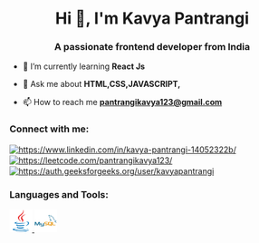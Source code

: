 <h1 align="center">Hi 👋, I'm Kavya Pantrangi</h1>
<h3 align="center">A passionate frontend developer from India</h3>

- 🌱 I’m currently learning **React Js**

- 💬 Ask me about **HTML,CSS,JAVASCRIPT,**

- 📫 How to reach me **pantrangikavya123@gmail.com**

<h3 align="left">Connect with me:</h3>
<p align="left">
<a href="https://linkedin.com/in/https://www.linkedin.com/in/kavya-pantrangi-14052322b/" target="blank"><img align="center" src="https://raw.githubusercontent.com/rahuldkjain/github-profile-readme-generator/master/src/images/icons/Social/linked-in-alt.svg" alt="https://www.linkedin.com/in/kavya-pantrangi-14052322b/" height="30" width="40" /></a>
<a href="https://www.leetcode.com/https://leetcode.com/pantrangikavya123/" target="blank"><img align="center" src="https://raw.githubusercontent.com/rahuldkjain/github-profile-readme-generator/master/src/images/icons/Social/leet-code.svg" alt="https://leetcode.com/pantrangikavya123/" height="30" width="40" /></a>
<a href="https://auth.geeksforgeeks.org/user/https://auth.geeksforgeeks.org/user/kavyapantrangi" target="blank"><img align="center" src="https://raw.githubusercontent.com/rahuldkjain/github-profile-readme-generator/master/src/images/icons/Social/geeks-for-geeks.svg" alt="https://auth.geeksforgeeks.org/user/kavyapantrangi" height="30" width="40" /></a>
</p>

<h3 align="left">Languages and Tools:</h3>
<p align="left"> <a href="https://www.java.com" target="_blank" rel="noreferrer"> <img src="https://raw.githubusercontent.com/devicons/devicon/master/icons/java/java-original.svg" alt="java" width="40" height="40"/> </a> <a href="https://www.mysql.com/" target="_blank" rel="noreferrer"> <img src="https://raw.githubusercontent.com/devicons/devicon/master/icons/mysql/mysql-original-wordmark.svg" alt="mysql" width="40" height="40"/> </a> </p>


